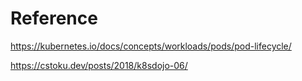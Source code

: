 # Reference

https://kubernetes.io/docs/concepts/workloads/pods/pod-lifecycle/

https://cstoku.dev/posts/2018/k8sdojo-06/